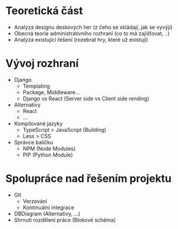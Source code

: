 # Teoretická část
- Analýza designu deskových her (z čeho se skládají, jak se vyvýjí)
- Obecná teorie administrativního rozhraní (co to má zajišťovat, ..)
- Analýza existující řešení (rozebrat hry, které už existují)

# Vývoj rozhraní
- Django
  - Templating
  - Package, Middleware...
  - Django vs React (Server side vs Client side rending)
- Alternativy
  - React
  - ...
- Kompilované jazyky
  - TypeScript > JavaScript (Building)
  - Less > CSS
- Správce balíčku
  - NPM (Node Modules)
  - PIP (Python Module)

# Spolupráce nad řešením projektu
- Git 
  - Verzování
  - Kontinuální integrace
- DBDiagram (Alternativy, ...)
- Shrnutí rozdělení práce (Blokové schéma)